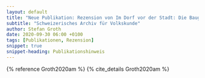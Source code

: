 ```yaml
---
layout: default
title: "Neue Publikation: Rezension von Im Dorf vor der Stadt: Die Baugenossenschaft Neubühl, 1929–2000, von E. La Roche"
subtitle: "Schweizerisches Archiv für Volkskunde"
author: Stefan Groth
date: 2020-09-30 06:00 +0100
tags: [Publikationen, Rezension]
snippet: true
snippet-heading: Publikationshinweis
---
```

{% reference Groth2020am %} {% cite_details Groth2020am %}